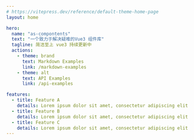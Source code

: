 ```yaml
---
# https://vitepress.dev/reference/default-theme-home-page
layout: home

hero:
  name: "as-compontents"
  text: "一个致力于解决疑难的Vue3 组件库"
  tagline: 简洁至上 vue3 持续更新中
  actions:
    - theme: brand
      text: Markdown Examples
      link: /markdown-examples
    - theme: alt
      text: API Examples
      link: /api-examples

features:
  - title: Feature A
    details: Lorem ipsum dolor sit amet, consectetur adipiscing elit
  - title: Feature B
    details: Lorem ipsum dolor sit amet, consectetur adipiscing elit
  - title: Feature C
    details: Lorem ipsum dolor sit amet, consectetur adipiscing elit
---
```


